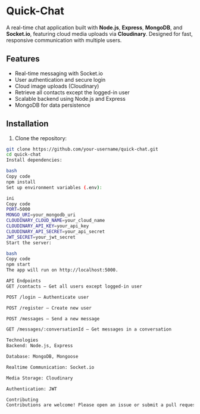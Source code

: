 # Quick-Chat

A real-time chat application built with **Node.js**, **Express**, **MongoDB**, and **Socket.io**, featuring cloud media uploads via **Cloudinary**. Designed for fast, responsive communication with multiple users.

## Features

- Real-time messaging with Socket.io
- User authentication and secure login
- Cloud image uploads (Cloudinary)
- Retrieve all contacts except the logged-in user
- Scalable backend using Node.js and Express
- MongoDB for data persistence

## Installation

1. Clone the repository:

```bash
git clone https://github.com/your-username/quick-chat.git
cd quick-chat
Install dependencies:

bash
Copy code
npm install
Set up environment variables (.env):

ini
Copy code
PORT=5000
MONGO_URI=your_mongodb_uri
CLOUDINARY_CLOUD_NAME=your_cloud_name
CLOUDINARY_API_KEY=your_api_key
CLOUDINARY_API_SECRET=your_api_secret
JWT_SECRET=your_jwt_secret
Start the server:

bash
Copy code
npm start
The app will run on http://localhost:5000.

API Endpoints
GET /contacts – Get all users except logged-in user

POST /login – Authenticate user

POST /register – Create new user

POST /messages – Send a new message

GET /messages/:conversationId – Get messages in a conversation

Technologies
Backend: Node.js, Express

Database: MongoDB, Mongoose

Realtime Communication: Socket.io

Media Storage: Cloudinary

Authentication: JWT

Contributing
Contributions are welcome! Please open an issue or submit a pull request.
